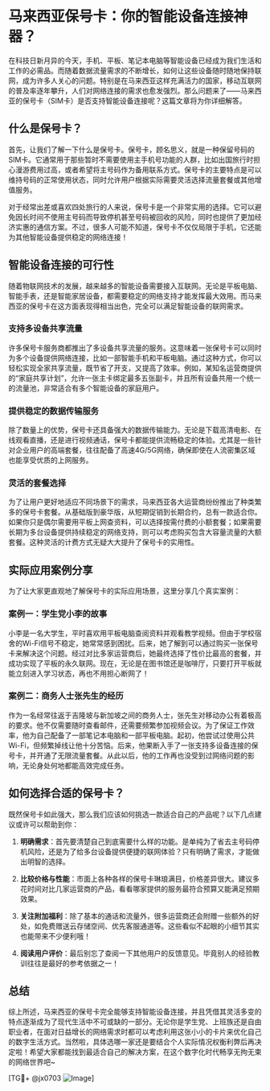 # 马来西亚保号卡：你的智能设备连接神器？

在科技日新月异的今天，手机、平板、笔记本电脑等智能设备已经成为我们生活和工作的必需品。而随着数据流量需求的不断增长，如何让这些设备随时随地保持联网，成为许多人关心的问题。特别是在马来西亚这样充满活力的国家，移动互联网的普及率逐年攀升，人们对网络连接的需求也愈发强烈。那么问题来了——马来西亚的保号卡（SIM卡）是否支持智能设备连接呢？这篇文章将为你详细解答。

## 什么是保号卡？

首先，让我们了解一下什么是保号卡。保号卡，顾名思义，就是一种保留号码的SIM卡。它通常用于那些暂时不需要使用主手机号功能的人群，比如出国旅行时担心漫游费用过高，或者希望将主号码作为备用联系方式。保号卡的主要特点是可以维持号码的正常使用状态，同时允许用户根据实际需要灵活选择流量套餐或其他增值服务。

对于经常出差或喜欢四处旅行的人来说，保号卡是一个非常实用的选择。它可以避免因长时间不使用主号码而导致停机甚至号码被回收的风险，同时也提供了更加经济实惠的通信方案。不过，很多人可能不知道，保号卡不仅仅局限于手机，它还能为其他智能设备提供稳定的网络连接！

## 智能设备连接的可行性

随着物联网技术的发展，越来越多的智能设备需要接入互联网。无论是平板电脑、智能手表，还是智能家居设备，都需要稳定的网络支持才能发挥最大效用。而马来西亚的保号卡在这方面表现得相当出色，完全可以满足智能设备的联网需求。

### 支持多设备共享流量

许多保号卡服务商都推出了多设备共享流量的服务。这意味着一张保号卡可以同时为多个设备提供网络连接，比如一部智能手机和平板电脑。通过这种方式，你可以轻松实现全家共享流量，既节省了开支，又提高了效率。例如，某知名运营商提供的“家庭共享计划”，允许一张主卡绑定最多五张副卡，并且所有设备共用一个统一的流量池，非常适合有多个智能设备的家庭用户。

### 提供稳定的数据传输服务

除了数量上的优势，保号卡还具备强大的数据传输能力。无论是下载高清电影、在线观看直播，还是进行视频通话，保号卡都能提供流畅稳定的体验。尤其是一些针对企业用户的高端套餐，往往配备了高速4G/5G网络，确保即使在人流密集区域也能享受优质的上网服务。

### 灵活的套餐选择

为了让用户更好地适应不同场景下的需求，马来西亚各大运营商纷纷推出了种类繁多的保号卡套餐。从基础版到豪华版，从短期促销到长期合约，总有一款适合你。如果你只是偶尔需要用平板上网查资料，可以选择按需付费的小额套餐；如果需要长期为多台设备提供持续稳定的网络支持，则可以考虑购买包含大容量流量的大额套餐。这种灵活的计费方式无疑大大提升了保号卡的实用性。

## 实际应用案例分享

为了让大家更直观地了解保号卡的实际应用场景，这里分享几个真实案例：

### 案例一：学生党小李的故事

小李是一名大学生，平时喜欢用平板电脑查阅资料并观看教学视频。但由于学校宿舍的Wi-Fi信号不稳定，她常常感到困扰。后来，她了解到可以通过购买一张保号卡来解决这个问题。经过对比多家运营商后，她最终选择了性价比最高的套餐，并成功实现了平板的永久联网。现在，无论是在图书馆还是咖啡厅，只要打开平板就能立刻进入学习状态，再也不用担心断网了！

### 案例二：商务人士张先生的经历

作为一名经常往返于吉隆坡与新加坡之间的商务人士，张先生对移动办公有着极高的要求。他不仅需要随时查看邮件，还需要频繁参加视频会议。为了保证工作效率，他为自己配备了一部笔记本电脑和一部平板电脑。起初，他尝试过使用公共Wi-Fi，但频繁掉线让他十分苦恼。后来，他果断入手了一张支持多设备连接的保号卡，并开通了无限流量套餐。从此以后，他的工作再也没受到过网络问题的影响，无论身处何地都能高效完成任务。

## 如何选择合适的保号卡？

既然保号卡如此强大，那么我们应该如何挑选一款适合自己的产品呢？以下几点建议或许可以帮助到你：

1. **明确需求**：首先要清楚自己到底需要什么样的功能。是单纯为了省去主号码停机风险，还是为了给多台设备提供便捷的联网体验？只有明确了需求，才能做出明智的选择。
   
2. **比较价格与性能**：市面上各种各样的保号卡琳琅满目，价格差异很大。建议多花时间对比几家运营商的产品，看看哪家提供的服务最符合预算又能满足预期效果。
   
3. **关注附加福利**：除了基本的通话和流量外，很多运营商还会附赠一些额外的好处，如免费赠送云存储空间、优先客服通道等。这些看似不起眼的小细节其实也能带来不少便利哦！

4. **阅读用户评价**：最后别忘了查阅一下其他用户的反馈意见。毕竟别人的经验教训往往是最好的参考依据之一！

## 总结

综上所述，马来西亚的保号卡完全能够支持智能设备连接，并且凭借其灵活多变的特点逐渐成为了现代生活中不可或缺的一部分。无论你是学生党、上班族还是自由职业者，在面对日益增长的网络需求时都可以考虑利用这张小小的卡片来优化自己的数字生活方式。当然啦，具体选哪一家还是要结合个人实际情况权衡利弊后再决定啦！希望大家都能找到最适合自己的解决方案，在这个数字化时代畅享无拘无束的网络世界吧~

[TG💪+ @jx0703 ![Image](https://github.com/user-attachments/assets/dbca1d08-cadb-493c-b0ec-ad6f7a83f270)]